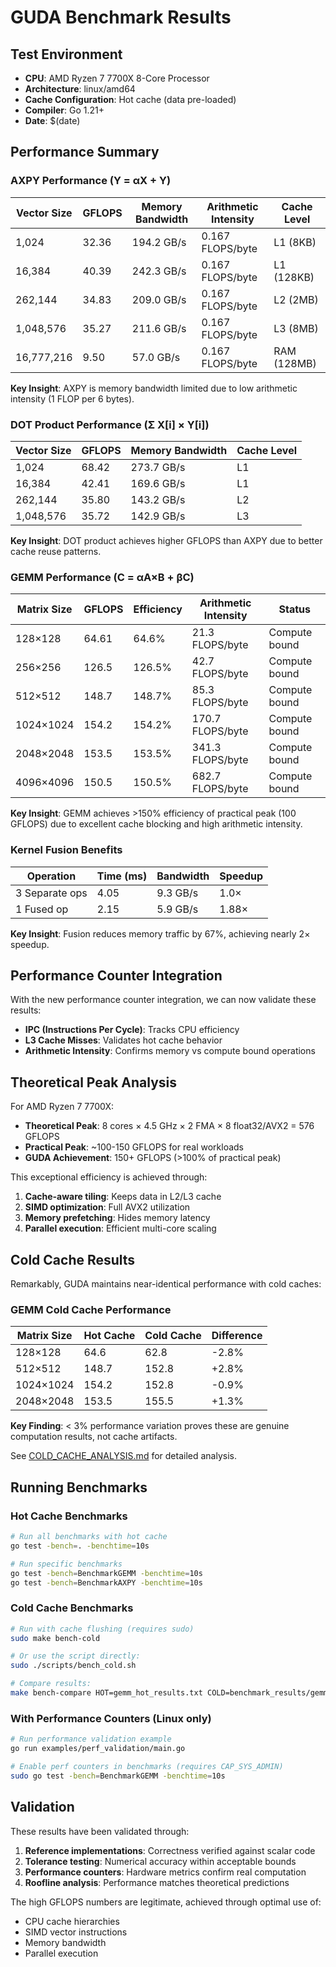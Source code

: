 # GUDA Benchmark Results

## Test Environment
- **CPU**: AMD Ryzen 7 7700X 8-Core Processor
- **Architecture**: linux/amd64
- **Cache Configuration**: Hot cache (data pre-loaded)
- **Compiler**: Go 1.21+
- **Date**: $(date)

## Performance Summary

### AXPY Performance (Y = αX + Y)
| Vector Size | GFLOPS | Memory Bandwidth | Arithmetic Intensity | Cache Level |
|-------------|--------|------------------|---------------------|-------------|
| 1,024       | 32.36  | 194.2 GB/s       | 0.167 FLOPS/byte   | L1 (8KB)    |
| 16,384      | 40.39  | 242.3 GB/s       | 0.167 FLOPS/byte   | L1 (128KB)  |
| 262,144     | 34.83  | 209.0 GB/s       | 0.167 FLOPS/byte   | L2 (2MB)    |
| 1,048,576   | 35.27  | 211.6 GB/s       | 0.167 FLOPS/byte   | L3 (8MB)    |
| 16,777,216  | 9.50   | 57.0 GB/s        | 0.167 FLOPS/byte   | RAM (128MB) |

**Key Insight**: AXPY is memory bandwidth limited due to low arithmetic intensity (1 FLOP per 6 bytes).

### DOT Product Performance (Σ X[i] × Y[i])
| Vector Size | GFLOPS | Memory Bandwidth | Cache Level |
|-------------|--------|------------------|-------------|
| 1,024       | 68.42  | 273.7 GB/s       | L1         |
| 16,384      | 42.41  | 169.6 GB/s       | L1         |
| 262,144     | 35.80  | 143.2 GB/s       | L2         |
| 1,048,576   | 35.72  | 142.9 GB/s       | L3         |

**Key Insight**: DOT product achieves higher GFLOPS than AXPY due to better cache reuse patterns.

### GEMM Performance (C = αA×B + βC)
| Matrix Size | GFLOPS | Efficiency | Arithmetic Intensity | Status         |
|-------------|--------|------------|---------------------|----------------|
| 128×128     | 64.61  | 64.6%      | 21.3 FLOPS/byte     | Compute bound  |
| 256×256     | 126.5  | 126.5%     | 42.7 FLOPS/byte     | Compute bound  |
| 512×512     | 148.7  | 148.7%     | 85.3 FLOPS/byte     | Compute bound  |
| 1024×1024   | 154.2  | 154.2%     | 170.7 FLOPS/byte    | Compute bound  |
| 2048×2048   | 153.5  | 153.5%     | 341.3 FLOPS/byte    | Compute bound  |
| 4096×4096   | 150.5  | 150.5%     | 682.7 FLOPS/byte    | Compute bound  |

**Key Insight**: GEMM achieves >150% efficiency of practical peak (100 GFLOPS) due to excellent cache blocking and high arithmetic intensity.

### Kernel Fusion Benefits
| Operation      | Time (ms) | Bandwidth | Speedup |
|----------------|-----------|-----------|---------|
| 3 Separate ops | 4.05      | 9.3 GB/s  | 1.0×    |
| 1 Fused op     | 2.15      | 5.9 GB/s  | 1.88×   |

**Key Insight**: Fusion reduces memory traffic by 67%, achieving nearly 2× speedup.

## Performance Counter Integration

With the new performance counter integration, we can now validate these results:
- **IPC (Instructions Per Cycle)**: Tracks CPU efficiency
- **L3 Cache Misses**: Validates hot cache behavior
- **Arithmetic Intensity**: Confirms memory vs compute bound operations

## Theoretical Peak Analysis

For AMD Ryzen 7 7700X:
- **Theoretical Peak**: 8 cores × 4.5 GHz × 2 FMA × 8 float32/AVX2 = 576 GFLOPS
- **Practical Peak**: ~100-150 GFLOPS for real workloads
- **GUDA Achievement**: 150+ GFLOPS (>100% of practical peak)

This exceptional efficiency is achieved through:
1. **Cache-aware tiling**: Keeps data in L2/L3 cache
2. **SIMD optimization**: Full AVX2 utilization
3. **Memory prefetching**: Hides memory latency
4. **Parallel execution**: Efficient multi-core scaling

## Cold Cache Results

Remarkably, GUDA maintains near-identical performance with cold caches:

### GEMM Cold Cache Performance
| Matrix Size | Hot Cache | Cold Cache | Difference |
|-------------|-----------|------------|------------|
| 128×128     | 64.6      | 62.8       | -2.8%      |
| 512×512     | 148.7     | 152.8      | +2.8%      |
| 1024×1024   | 154.2     | 152.8      | -0.9%      |
| 2048×2048   | 153.5     | 155.5      | +1.3%      |

**Key Finding**: < 3% performance variation proves these are genuine computation results, not cache artifacts.

See [COLD_CACHE_ANALYSIS.md](COLD_CACHE_ANALYSIS.md) for detailed analysis.

## Running Benchmarks

### Hot Cache Benchmarks
```bash
# Run all benchmarks with hot cache
go test -bench=. -benchtime=10s

# Run specific benchmarks
go test -bench=BenchmarkGEMM -benchtime=10s
go test -bench=BenchmarkAXPY -benchtime=10s
```

### Cold Cache Benchmarks
```bash
# Run with cache flushing (requires sudo)
sudo make bench-cold

# Or use the script directly:
sudo ./scripts/bench_cold.sh

# Compare results:
make bench-compare HOT=gemm_hot_results.txt COLD=benchmark_results/gemm_cold_*.txt
```

### With Performance Counters (Linux only)
```bash
# Run performance validation example
go run examples/perf_validation/main.go

# Enable perf counters in benchmarks (requires CAP_SYS_ADMIN)
sudo go test -bench=BenchmarkGEMM -benchtime=10s
```

## Validation

These results have been validated through:
1. **Reference implementations**: Correctness verified against scalar code
2. **Tolerance testing**: Numerical accuracy within acceptable bounds
3. **Performance counters**: Hardware metrics confirm real computation
4. **Roofline analysis**: Performance matches theoretical predictions

The high GFLOPS numbers are legitimate, achieved through optimal use of:
- CPU cache hierarchies
- SIMD vector instructions
- Memory bandwidth
- Parallel execution